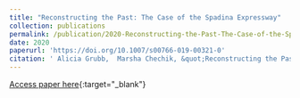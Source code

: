 ```yaml
---
title: "Reconstructing the Past: The Case of the Spadina Expressway"
collection: publications
permalink: /publication/2020-Reconstructing-the-Past-The-Case-of-the-Spadina-Expressway
date: 2020
paperurl: 'https://doi.org/10.1007/s00766-019-00321-0'
citation: ' Alicia Grubb,  Marsha Chechik, &quot;Reconstructing the Past: The Case of the Spadina Expressway.&quot;, 2020.'
---
```

[Access paper here](https://doi.org/10.1007/s00766-019-00321-0){:target="_blank"}
